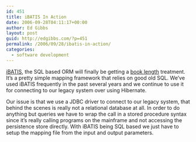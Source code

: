 ```yaml
---
id: 451
title: iBATIS In Action
date: 2006-09-28T04:11:17+00:00
author: Ed Gibbs
layout: post
guid: http://edgibbs.com/?p=451
permalink: /2006/09/28/ibatis-in-action/
categories:
  - software development
---
```

[iBATIS](http://ibatis.apache.org/), the SQL based ORM will finally be getting a [book length](http://www.manning.com/begin/) treatment. It&#8217;s a pretty simple mapping framework that relies on good old SQL. We&#8217;ve used iBATIS frequently in the past several years and we continue to use it for connecting to our legacy system over using Hibernate.

Our issue is that we use a JDBC driver to connect to our legacy system, that behind the scenes is really not a relational database at all. In order to do anything but queries we have to wrap the call in a stored procedure syntax since it&#8217;s really calling programs on the mainframe and not accessing the persistence store directly. With iBATIS being SQL based we just have to setup the mapping file from the input and output parameters.